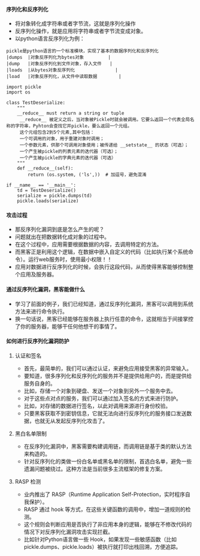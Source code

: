 #### 序列化和反序列化
- 将对象转化成字符串或者字节流，这就是序列化操作
- 反序列化操作，就是应用将字符串或者字节流变成对象。
- 以python语言反序列化为例：
```
pickle是python语言的一个标准模块，实现了基本的数据序列化和反序列化
|dumps	|对象反序列化为bytes对象			|
|dump	|对象反序列化到文件对象，存入文件	|
|loads	|从bytes对象反序列化				|
|load	|对象反序列化，从文件中读取数据		|

import pickle
import os

class TestDeserialize:
    """
    __reduce__ must return a string or tuple
     __reduce__ 被定义之后，当对象被Pickle时就会被调用。它要么返回一个代表全局名称的字符串，Pyhton会查找它并pickle，要么返回一个元组。
     这个元组包含2到5个元素,其中包括：
     一个可调用的对象，用于重建对象时调用；
     一个参数元素，供那个可调用对象使用；被传递给 __setstate__ 的状态（可选）；
     一个产生被pickle的列表元素的迭代器（可选）；
     一个产生被pickle的字典元素的迭代器（可选）
    """
    def __reduce__(self):
        return (os.system, ('ls',))  # 加逗号，避免混淆

if __name__ == '__main__':
    td = TestDeserialize()
    serialize = pickle.dumps(td)
    pickle.loads(serialize)
```

#### 攻击过程
- 那反序列化漏洞到底是怎么产生的呢？
- 问题就出在把数据转化成对象的过程中。
- 在这个过程中，应用需要根据数据的内容，去调用特定的方法。
- 而黑客正是利用这个逻辑，在数据中嵌入自定义的代码（比如执行某个系统命令）。运行web服务时，使用最小权限！！
- 应用对数据进行反序列化的时候，会执行这段代码，从而使得黑客能够控制整个应用及服务器。

#### 通过反序列化漏洞，黑客能做什么
- 学习了前面的例子，我们已经知道，通过反序列化漏洞，黑客可以调用到系统方法来进行命令执行。
- 换一句话说，黑客已经能够在服务器上执行任意的命令，这就相当于间接掌控了你的服务器，能够干任何他想干的事情了。

#### 如何进行反序列化漏洞防护
1. 认证和签名
	- 首先，最简单的，我们可以通过认证，来避免应用接受黑客的异常输入。
	- 要知道，很多序列化和反序列化的服务并不是提供给用户的，而是提供给服务自身的。
	- 比如，存储一个对象到硬盘、发送一个对象到另外一个服务中去。
	- 对于这些点对点的服务，我们可以通过加入签名的方式来进行防护。
	- 比如，对存储的数据进行签名，以此对调用来源进行身份校验。
	- 只要黑客获取不到密钥信息，它就无法向进行反序列化的服务接口发送数据，也就无从发起反序列化攻击了。
	
1. 黑白名单限制
	- 在反序列化漏洞中，黑客需要构建调用链，而调用链是基于类的默认方法来构造的。
	- 针对反序列化的类做一份白名单或黑名单的限制，首选白名单，避免一些遗漏问题被绕过。这种方法是当前很多主流框架的修复方案。
	
1. RASP 检测
	- 业内推出了 RASP（Runtime Application Self-Protection，实时程序自我保护）。
	- RASP 通过 hook 等方式，在这些关键函数的调用中，增加一道规则的检测。
	- 这个规则会判断应用是否执行了非应用本身的逻辑，能够在不修改代码的情况下对反序列化漏洞攻击实现拦截。
	- 比如针对Python语言做一些 Hook，如果发现一些敏感函数（比如pickle.dumps、pickle.loads）被执行就打印出栈回溯，方便追踪。
	